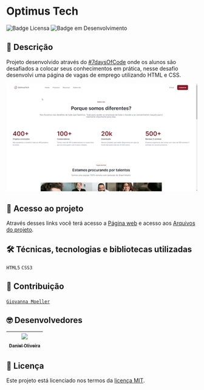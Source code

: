 # **Optimus Tech**

![Badge Licensa](https://img.shields.io/github/license/danoliveiradev/optimus-tech?label=LICENSA&style=flat-square)
![Badge em Desenvolvimento](https://img.shields.io/static/v1?label=STATUS&message=EM%20DESENVOLVIMENTO&color=red&style=flat-square)

## 📝 **Descrição**

Projeto desenvolvido através do [#7daysOfCode](https://7daysofcode.io/) onde os alunos são desafiados a colocar seus conhecimentos em prática, nesse desafio desenvolvi uma página de vagas de emprego utilizando HTML e CSS.

<p align="center">
  <img src="assets/captura/OptimusTech.gif"/>
</p>

## 📂 **Acesso ao projeto**

Através desses links você terá acesso a [Página web](https://danoliveiradev.github.io/optimus-tech/) e acesso aos [Arquivos do projeto](https://github.com/danoliveiradev/optimus-tech).

## 🛠 **Técnicas, tecnologias e bibliotecas utilizadas**

`HTML5`
`CSS3`

## 👥 **Contribuição**

[`Giovanna Moeller`](https://instagram.com/girl.coding)
  
## 🤓 **Desenvolvedores**

| [<img src="https://github.com/danoliveiradev/readme/blob/118faf3a730ac93d415f9afaa5c2e5407e1e3e36/Eu.jpeg" width=115><br><sub>Daniel Oliveira</sub>](https://github.com/danoliveiradev) |
| :---: |

## 🔐 **Licença**

Este projeto está licenciado nos termos da [licença MIT](LICENSE).
